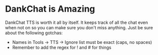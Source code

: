 # DankChat is Amazing

DankChat TTS is worth it all by itself. It keeps track of all the chat
even when not on so you can make sure you don't miss anything. Just be
sure about the following gotchas:

* Names in Tools -> TTS -> Ignore list must be exact (caps, no spaces)
* Remember to add the regex for ! and # for things
